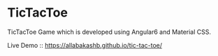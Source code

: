 # TicTacToe

TicTacToe Game which is developed using Angular6 and Material CSS.

Live Demo :: https://allabakashb.github.io/tic-tac-toe/
